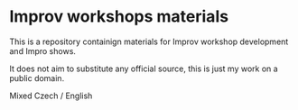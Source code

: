 # Improv workshops materials

This is a repository containign materials for Improv workshop development and Impro shows. 

It does not aim to substitute any official source, this is just my work on a public domain.

Mixed Czech / English
